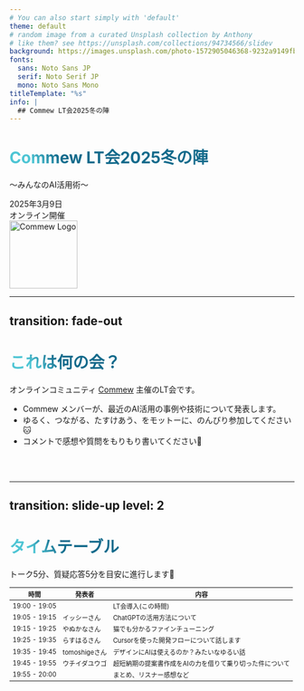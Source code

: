 ```yaml
---
# You can also start simply with 'default'
theme: default
# random image from a curated Unsplash collection by Anthony
# like them? see https://unsplash.com/collections/94734566/slidev
background: https://images.unsplash.com/photo-1572905046368-9232a9149fb4
fonts:
  sans: Noto Sans JP
  serif: Noto Serif JP
  mono: Noto Sans Mono
titleTemplate: "%s"
info: |
  ## Commew LT会2025冬の陣
---
```


# Commew LT会2025冬の陣

<!-- <p></p> -->

～みんなのAI活用術～

<div class="flex flex-col items-end gap-0">
  <p class="m-0">2025年3月9日</p>
  <p class="m-0">オンライン開催</p>
</div>

<div class="absolute top-0 left-0 m-4">
  <img src="/img/commew-logo.png" alt="Commew Logo" style="width: 120px; height: auto;">
</div>

<!--
The last comment block of each slide will be treated as slide notes. It will be visible and editable in Presenter Mode along with the slide. [Read more in the docs](https://sli.dev/guide/syntax.html#notes)
-->

<style>
  .flex.flex-col p {
    margin: 0;
  }
</style>

---
transition: fade-out
---

# これは何の会？

<p></p>

オンラインコミュニティ <a href="https://commew.net/" target="_blank ">Commew</a> 主催のLT会です。

- Commew メンバーが、最近のAI活用の事例や技術について発表します。
- ゆるく、つながる、たすけあう、をモットーに、のんびり参加してください🐱
- コメントで感想や質問をもりもり書いてください🥳

<br>
<br>

<!--
You can have `style` tag in markdown to override the style for the current page.
Learn more: https://sli.dev/features/slide-scope-style
-->

<style>
h1 {
  background-color: #2B90B6;
  background-image: linear-gradient(45deg, #4EC5D4 10%, #146b8c 20%);
  background-size: 100%;
  -webkit-background-clip: text;
  -moz-background-clip: text;
  -webkit-text-fill-color: transparent;
  -moz-text-fill-color: transparent;
}
</style>

<!--
Here is another comment.
-->

---
transition: slide-up
level: 2
---

# タイムテーブル

<p></p>

トーク5分、質疑応答5分を目安に進行します💬

| 時間           | 発表者          | 内容                                                                  |
| -------------- | --------------- | -------------------------------------------------------------------- |
| 19:00 - 19:05  |                 | LT会導入(この時間)                                                    |
| 19:05 - 19:15  | イッシーさん    | ChatGPTの活用方法について                                              |
| 19:15 - 19:25  | やぬかなさん    | 猫でも分かるファインチューニング                                        |
| 19:25 - 19:35  | らすはるさん    | Cursorを使った開発フローについて話します                                |
| 19:35 - 19:45  | tomoshigeさん   | デザインにAIは使えるのか？みたいなゆるい話                              |
| 19:45 - 19:55  | ウチイダユウゴ  | 超短納期の提案書作成をAIの力を借りて乗り切った件について                  |
| 19:55 - 20:00  |                 | まとめ、リスナー感想など                                              |

<style>
table {
  font-size: 0.8em;
}
</style>
